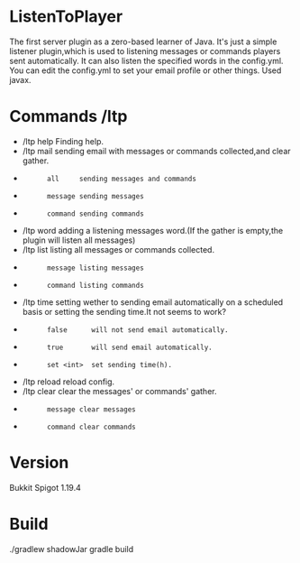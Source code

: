 # ListenToPlayer
The first server plugin as a zero-based learner of Java.
It's just a simple listener plugin,which is used to listening  messages or commands players sent automatically.
It can also listen the specified words in the config.yml.
You can edit the config.yml to set your email profile or other things.
Used javax.

# Commands /ltp
 - /ltp help  Finding help.
 - /ltp mail         sending email with messages or commands collected,and clear gather.
 -           all     sending messages and commands
 -           message sending messages
 -           command sending commands
 - /ltp word  adding a listening messages word.(If the gather is empty,the plugin will listen all messages)
 - /ltp list         listing all messages or commands collected.
 -           message listing messages
 -           command listing commands
 - /ltp time            setting wether to sending email automatically on a scheduled basis or setting the sending time.It not seems to work?
 -           false      will not send email automatically.
 -           true       will send email automatically.
 -           set <int>  set sending time(h).
 - /ltp reload reload config.
 - /ltp clear        clear the messages' or commands' gather.
 -           message clear messages
 -           command clear commands

# Version
Bukkit Spigot 1.19.4

# Build
./gradlew shadowJar
gradle build
